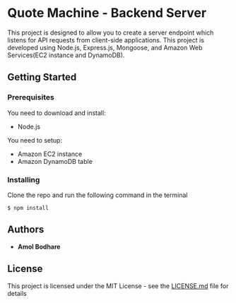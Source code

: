 # Quote Machine - Backend Server
  This project is designed to allow you to create a server endpoint which listens for API requests from client-side applications. This project is developed using Node.js, Express.js, Mongoose, and Amazon Web Services(EC2 instance and DynamoDB).
  
## Getting Started

### Prerequisites

You need to download and install:
* Node.js

You need to setup:
* Amazon EC2 instance
* Amazon DynamoDB table


### Installing

Clone the repo and run the following command in the terminal
```
$ npm install
```


## Authors

* **Amol Bodhare**  



## License

This project is licensed under the MIT License - see the [LICENSE.md](LICENSE.md) file for details



